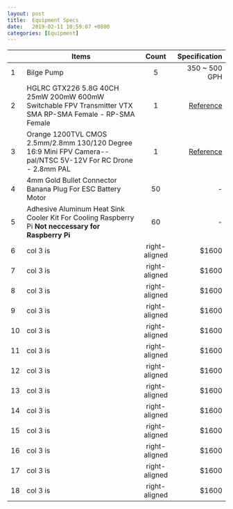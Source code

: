 ```yaml
---
layout: post
title:  Equipment Specs
date:   2019-02-11 10:59:07 +0800
categories: [Equipment]
---
```


|  | Items         | Count         | Specification  |
|--| ------------- |:-------------:| -----:         |
|1 | Bilge Pump    | 5             | 350 ~ 500 GPH  |
|2 | HGLRC GTX226 5.8G 40CH 25mW 200mW 600mW Switchable FPV Transmitter VTX SMA RP-SMA Female - RP-SMA Female | 1 |[Reference](https://sea.banggood.com/GTX226-5_8G-40CH-25mW-200mW-600mW-Switchable-Transmitter-with-SMARP-SMA-Female-Antenna-Connector-p-1118511.html?rmmds=search&ID=516467&cur_warehouse=CN)|
|3 | Orange 1200TVL CMOS 2.5mm/2.8mm 130/120 Degree 16:9 Mini FPV Camera--pal/NTSC 5V-12V For RC Drone - 2.8mm PAL | 1 | [Reference](https://www.banggood.com/Orange-1200TVL-2_5mm2_8mm-130120-Degree-Mini-FPV-Camera-PALNTSC-5V-12V-For-Micro-Racer-Quadcopter-p-1150403.html?rmmds=search&ID=51789644070&cur_warehouse=CN)|
|4 | 4mm Gold Bullet Connector Banana Plug For ESC Battery Motor | 50 | - |
|5 | Adhesive Aluminum Heat Sink Cooler Kit For Cooling Raspberry Pi **Not neccessary for Raspberry Pi**| 60 |  -   |
|6 | col 3 is      | right-aligned | $1600          |
|7 | col 3 is      | right-aligned | $1600          |
|8 | col 3 is      | right-aligned | $1600          |
|9 | col 3 is      | right-aligned | $1600          |
|10| col 3 is      | right-aligned | $1600          |
|11| col 3 is      | right-aligned | $1600          |
|12| col 3 is      | right-aligned | $1600          |
|13| col 3 is      | right-aligned | $1600          |
|14| col 3 is      | right-aligned | $1600          |
|15| col 3 is      | right-aligned | $1600          |
|16| col 3 is      | right-aligned | $1600          |
|17| col 3 is      | right-aligned | $1600          |
|18| col 3 is      | right-aligned | $1600          |

  
